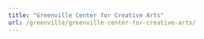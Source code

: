 ```yaml
---
title: "Greenville Center for Creative Arts"
url: /greenville/greenville-center-for-creative-arts/
---
```

